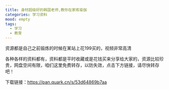 ```yaml
---
title: 身材超级好的韩国老师,教你在家练瑜伽
categories: 学习资料
mood: empty
tags:
  - 学习
  - 教育
---
```








资源都是自己之前锻炼的时候在某站上花199买的，视频非常高清

各种各样的资料都有，资料都是平时收藏或是花钱买来分享给大家的，资源比较珍贵，网盘空间有限，咱们这里免费转存，以防失效，点击下方链接，请尽快转存吧！

下载链接：https://pan.quark.cn/s/53d64869b7aa









